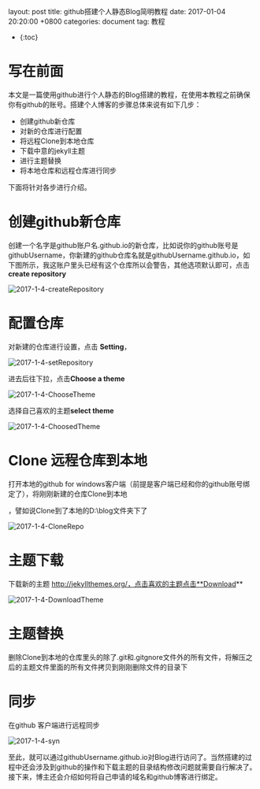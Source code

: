 layout: post
title:  github搭建个人静态Blog简明教程
date:   2017-01-04 20:20:00 +0800
categories: document
tag: 教程

*  {:toc}

# 写在前面

本文是一篇使用github进行个人静态的Blog搭建的教程，在使用本教程之前确保你有github的账号。搭建个人博客的步骤总体来说有如下几步：

* 创建github新仓库
* 对新的仓库进行配置
* 将远程Clone到本地仓库
* 下载中意的jekyll主题
* 进行主题替换
* 将本地仓库和远程仓库进行同步

下面将针对各步进行介绍。

# 创建github新仓库

创建一个名字是github账户名.github.io的新仓库，比如说你的github账号是githubUsername，你新建的github仓库名就是githubUsername.github.io，如下图所示，我这账户里头已经有这个仓库所以会警告，其他选项默认即可，点击   **create repository**   

![2017-1-4-createRepository](E:\JekyllBlog\dzqoo.github.io\styles\images\2017-1-4-createRepository.png)

# 配置仓库

对新建的仓库进行设置，点击 **Setting**，

![2017-1-4-setRepository](E:\JekyllBlog\dzqoo.github.io\styles\images\2017-1-4-setRepository.png)

进去后往下拉，点击**Choose a theme** 

![2017-1-4-ChooseTheme](E:\JekyllBlog\dzqoo.github.io\styles\images\2017-1-4-ChooseTheme.png)

选择自己喜欢的主题**select theme**

![2017-1-4-ChoosedTheme](E:\JekyllBlog\dzqoo.github.io\styles\images\2017-1-4-ChoosedTheme.png)

# Clone 远程仓库到本地

打开本地的github for windows客户端（前提是客户端已经和你的github账号绑定了），将刚刚新建的仓库Clone到本地

，譬如说Clone到了本地的D:\blog文件夹下了

![2017-1-4-CloneRepo](E:\JekyllBlog\dzqoo.github.io\styles\images\2017-1-4-CloneRepo.png)



# 主题下载

下载新的主题  http://jekyllthemes.org/，点击喜欢的主题点击**Download**

![2017-1-4-DownloadTheme](E:\JekyllBlog\dzqoo.github.io\styles\images\2017-1-4-DownloadTheme.png)

# 主题替换

删除Clone到本地的仓库里头的除了.git和.gitgnore文件外的所有文件，将解压之后的主题文件里面的所有文件拷贝到刚刚删除文件的目录下

# 同步

在github 客户端进行远程同步

![2017-1-4-syn](E:\JekyllBlog\dzqoo.github.io\styles\images\2017-1-4-syn.png)

​        至此，就可以通过githubUsername.github.io对Blog进行访问了。当然搭建的过程中还会涉及到github的操作和下载主题的目录结构修改问题就需要自行解决了。接下来，博主还会介绍如何将自己申请的域名和github博客进行绑定。

​        

​	









